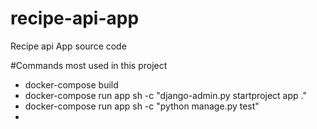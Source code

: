 # recipe-api-app
Recipe api App source code

#Commands most used in this project 
- docker-compose build
- docker-compose run app sh -c "django-admin.py startproject app ."
- docker-compose run app sh -c "python manage.py test" 
- 